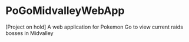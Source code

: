 # PoGoMidvalleyWebApp
[Project on hold] A web application for Pokemon Go to view current raids bosses in Midvalley
